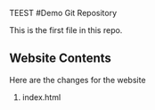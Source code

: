 TEEST
#Demo Git Repository

This is the first file in this repo.

## Website Contents

Here are the changes for the website

1. index.html


